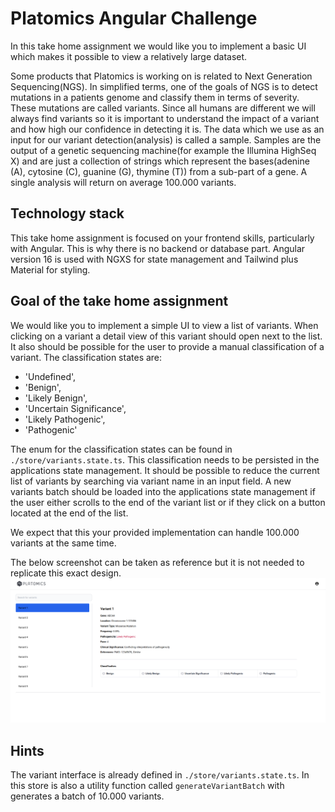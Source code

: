 # Platomics Angular Challenge

In this take home assignment we would like you to implement a basic UI which makes it possible to view a relatively large dataset.

Some products that Platomics is working on is related to Next Generation Sequencing(NGS). In simplified terms, one of the goals of NGS is to detect mutations in a patients genome and classify them in terms of severity. These mutations are called variants. Since all humans are different we will always find variants so it is important to understand the impact of a variant and how high our confidence in detecting it is.
The data which we use as an input for our variant detection(analysis) is called a sample. Samples are the output of a genetic sequencing machine(for example the Illumina HighSeq X) and are just a collection of strings which represent the bases(adenine (A), cytosine (C), guanine (G), thymine (T)) from a sub-part of a gene. A single analysis will return on average 100.000 variants.

## Technology stack ##

This take home assignment is focused on your frontend skills, particularly with Angular. This is why there is no backend or database part. Angular version 16 is used with NGXS for state management and Tailwind plus Material for styling.

## Goal of the take home assignment ##

We would like you to implement a simple UI to view a list of variants. When clicking on a variant a detail view of this variant should open next to the list. It also should be possible for the user to provide a manual classification of a variant. The classification states are:
* 'Undefined',
* 'Benign',
* 'Likely Benign',
* 'Uncertain Significance',
* 'Likely Pathogenic',
* 'Pathogenic'

The enum for the classification states can be found in `./store/variants.state.ts`.
This classification needs to be persisted in the applications state management. It should be possible to reduce the current list of variants by searching via variant name in an input field. A new variants batch should be loaded into the applications state management if the user either scrolls to the end of the variant list or if they click on a button located at the end of the list.

We expect that this your provided implementation can handle 100.000 variants at the same time.

The below screenshot can be taken as reference but it is not needed to replicate this exact design.
![](example-screen.png)

## Hints ##

The variant interface is already defined in `./store/variants.state.ts`. In this store is also a utility function called `generateVariantBatch` with generates a batch of 10.000 variants.